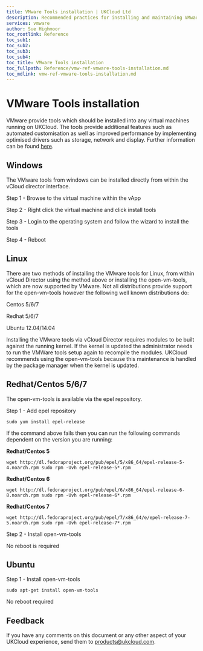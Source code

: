 ```yaml
---
title: VMware Tools installation | UKCloud Ltd
description: Recommended practices for installing and maintaining VMware tools on the Assured platform
services: vmware
author: Sue Highmoor
toc_rootlink: Reference
toc_sub1: 
toc_sub2:
toc_sub3:
toc_sub4:
toc_title: VMware Tools installation
toc_fullpath: Reference/vmw-ref-vmware-tools-installation.md
toc_mdlink: vmw-ref-vmware-tools-installation.md
---
```


# VMware Tools installation

VMware provide tools which should be installed into any virtual machines running on UKCloud. The tools provide additional features such as automated customisation as well as improved performance by implementing optimised drivers such as storage, network and display. Further information can be found [here](http://kb.vmware.com/selfservice/microsites/search.do?language=en_US&cmd=displayKC&externalId=340).

## Windows

The VMware tools from windows can be installed directly from within the vCloud director interface.

Step 1 - Browse to the virtual machine within the vApp

Step 2 - Right click the virtual machine and click install tools

Step 3 - Login to the operating system and follow the wizard to install the tools

Step 4 - Reboot

## Linux

There are two methods of installing the VMware tools for Linux, from within vCloud Director using the method above or installing the open-vm-tools, which are now supported by VMware. Not all distributions provide support for the open-vm-tools however the following well known distributions do:

Centos 5/6/7

Redhat 5/6/7

Ubuntu 12.04/14.04

Installing the VMware tools via vCloud Director requires modules to be built against the running kernel. If the kernel is updated the administrator needs to run the VMWare tools setup again to recompile the modules. UKCloud recommends using the open-vm-tools because this maintenance is handled by the package manager when the kernel is updated.

## Redhat/Centos 5/6/7

The open-vm-tools is available via the epel repository.

Step 1 - Add epel repository

    sudo yum install epel-release

If the command above fails then you can run the following commands dependent on the version you are running:

**Redhat/Centos 5**

    wget http://dl.fedoraproject.org/pub/epel/5/x86_64/epel-release-5-4.noarch.rpm sudo rpm -Uvh epel-release-5*.rpm

**Redhat/Centos 6**

    wget http://dl.fedoraproject.org/pub/epel/6/x86_64/epel-release-6-8.noarch.rpm sudo rpm -Uvh epel-release-6*.rpm

**Redhat/Centos 7**

    wget http://dl.fedoraproject.org/pub/epel/7/x86_64/e/epel-release-7-5.noarch.rpm sudo rpm -Uvh epel-release-7*.rpm

Step 2 - Install open-vm-tools

No reboot is required

## Ubuntu

Step 1 - Install open-vm-tools

    sudo apt-get install open-vm-tools

No reboot required

## Feedback

If you have any comments on this document or any other aspect of your UKCloud experience, send them to <products@ukcloud.com>.